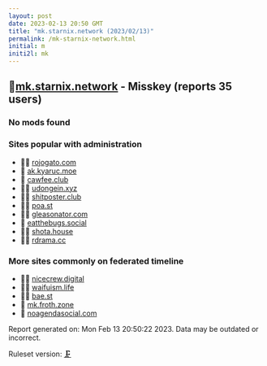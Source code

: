 ```yaml
---
layout: post
date: 2023-02-13 20:50 GMT
title: "mk.starnix.network (2023/02/13)"
permalink: /mk-starnix-network.html
initial: m
initi2l: mk
---
```


## 🦝[mk.starnix.network](https://mk.starnix.network) - Misskey (reports 35 users)

### No mods found

### Sites popular with administration

* 🦝🧸 [rojogato.com](/rojogato-com.html)
* 🦝 [ak.kyaruc.moe](/ak-kyaruc-moe.html)
* 🦝 [cawfee.club](/cawfee-club.html)
* 🦝🧸 [udongein.xyz](/udongein-xyz.html)
* 🦝🧸 [shitposter.club](/shitposter-club.html)
* 🦝🧸 [poa.st](/poa-st.html)
* 🦝🧸 [gleasonator.com](/gleasonator-com.html)
* 🦝 [eatthebugs.social](/eatthebugs-social.html)
* 🦝🧸 [shota.house](/shota-house.html)
* 🦝🧸 [rdrama.cc](/rdrama-cc.html)

### More sites commonly on federated timeline

* 🦝🧸 [nicecrew.digital](/nicecrew-digital.html)
* 🦝🧸 [waifuism.life](/waifuism-life.html)
* 🦝🧸 [bae.st](/bae-st.html)
* 🦝 [mk.froth.zone](/mk-froth-zone.html)
* 💉 [noagendasocial.com](/noagendasocial-com.html)

Report generated on: Mon Feb 13 20:50:22 2023. Data may be outdated or incorrect.

Ruleset version: [🗜](/version-clamp)
